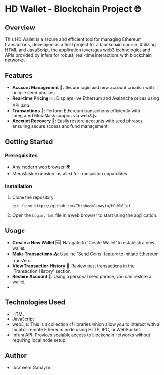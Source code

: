 # HD Wallet - Blockchain Project 🌐

## Overview
This HD Wallet is a secure and efficient tool for managing Ethereum transactions, developed as a final project for a blockchain course. Utilizing HTML and JavaScript, the application leverages web3 technologies and APIs provided by Infura for robust, real-time interactions with blockchain networks.

## Features

- **Account Management** 🔑: Secure login and new account creation with unique seed phrases.
- **Real-time Pricing** 💹: Displays live Ethereum and Avalanche prices using API data.
- **Transactions** 💸: Perform Ethereum transactions efficiently with integrated MetaMask support via web3.js.
- **Account Recovery** 🔄: Easily restore accounts with seed phrases, ensuring secure access and fund management.

## Getting Started

### Prerequisites
- Any modern web browser 🌍
- MetaMask extension installed for transaction capabilities

### Installation

1. Clone the repository:
   ```
   git clone https://github.com/IbraheemGanayim/HD-Wallet
   ```
2. Open the `Login.html` file in a web browser to start using the application.

## Usage

- **Create a New Wallet** 🆕: Navigate to 'Create Wallet' to establish a new wallet.
- **Make Transactions** 📤: Use the 'Send Coins' feature to initiate Ethereum transfers.
- **View Transaction History** 📜: Review past transactions in the 'Transaction History' section.
- **Restore Account** 🔄: Using a personal seed phrase, you can restore a wallet.
- 
## Technologies Used

- HTML
- JavaScript
- web3.js: This is a collection of libraries which allow you to interact with a local or remote Ethereum node using HTTP, IPC, or WebSocket.
- Infura API: Provides scalable access to blockchain networks without requiring local node setup.

## Author

- Ibraheem Ganayim
